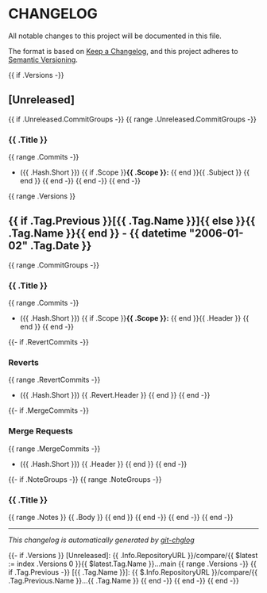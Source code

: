 # CHANGELOG

All notable changes to this project will be documented in this file.

The format is based on [Keep a Changelog], and this project adheres to [Semantic Versioning].

{{ if .Versions -}}
## [Unreleased]

{{ if .Unreleased.CommitGroups -}}
{{ range .Unreleased.CommitGroups -}}
### {{ .Title }}
{{ range .Commits -}}
- ({{ .Hash.Short }}) {{ if .Scope }}**{{ .Scope }}:** {{ end }}{{ .Subject }}
{{ end }}
{{ end -}}
{{ end -}}
{{ end -}}

{{ range .Versions }}
## {{ if .Tag.Previous }}[{{ .Tag.Name }}]{{ else }}{{ .Tag.Name }}{{ end }} - {{ datetime "2006-01-02" .Tag.Date }}
{{ range .CommitGroups -}}
### {{ .Title }}
{{ range .Commits -}}
- ({{ .Hash.Short }}) {{ if .Scope }}**{{ .Scope }}:** {{ end }}{{ .Header }}
{{ end }}
{{ end -}}

{{- if .RevertCommits -}}
### Reverts
{{ range .RevertCommits -}}
- ({{ .Hash.Short }}) {{ .Revert.Header }}
{{ end }}
{{ end -}}

{{- if .MergeCommits -}}
### Merge Requests
{{ range .MergeCommits -}}
- ({{ .Hash.Short }}) {{ .Header }}
{{ end }}
{{ end -}}

{{- if .NoteGroups -}}
{{ range .NoteGroups -}}
### {{ .Title }}
{{ range .Notes }}
{{ .Body }}
{{ end }}
{{ end -}}
{{ end -}}
{{ end -}}

---

*This changelog is automatically generated by [git-chglog]*

[Keep a Changelog]: https://keepachangelog.com/en/1.0.0/
[Semantic Versioning]: https://semver.org/spec/v2.0.0.html
[git-chglog]: https://github.com/git-chglog/git-chglog

{{- if .Versions }}
[Unreleased]: {{ .Info.RepositoryURL }}/compare/{{ $latest := index .Versions 0 }}{{ $latest.Tag.Name }}...main
{{ range .Versions -}}
{{ if .Tag.Previous -}}
[{{ .Tag.Name }}]: {{ $.Info.RepositoryURL }}/compare/{{ .Tag.Previous.Name }}...{{ .Tag.Name }}
{{ end -}}
{{ end -}}
{{ end -}}
